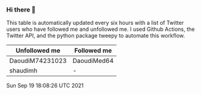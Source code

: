 ### Hi there 👋

This table is automatically updated every six hours with a list of Twitter users who have followed me and unfollowed me. I used Github Actions, the Twitter API, and the python package tweepy to automate this workflow.

| Unfollowed me |  Followed me |
| --- | --- |
|DaoudiM74231023|DaoudiMed64|
|shaudimh|-|
Sun Sep 19 18:08:26 UTC 2021
